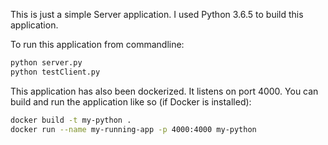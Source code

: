 This is just a simple Server application. I used Python 3.6.5 to build this application.

To run this application from commandline:
```bash
python server.py
python testClient.py
```

This application has also been dockerized. It listens on port 4000. You can build and run the application like so (if Docker is installed):

```bash
docker build -t my-python .
docker run --name my-running-app -p 4000:4000 my-python
```